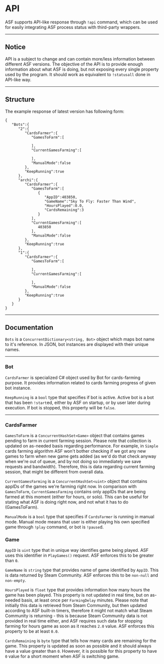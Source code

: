# API

ASF supports API-like response through ```!api``` command, which can be used for easily integrating ASF process status with third-party wrappers.

---

## Notice

API is a subject to change and can contain more/less information between different ASF versions. The objective of the API is to provide enough information about what ASF is doing, but not exposing every single property used by the program. It should work as equivalent to ```!statusall``` done in API-like way.

---

## Structure

The example response of latest version has following form:

```
{
   "Bots":{
      "2":{
         "CardsFarmer":{
            "GamesToFarm":[

            ],
            "CurrentGamesFarming":[

            ],
            "ManualMode":false
         },
         "KeepRunning":true
      },
      "archi":{
         "CardsFarmer":{
            "GamesToFarm":[
               {
                  "AppID":403850,
                  "GameName":"Sky To Fly: Faster Than Wind",
                  "HoursPlayed":0.0,
                  "CardsRemaining":3
               }
            ],
            "CurrentGamesFarming":[
               403850
            ],
            "ManualMode":false
         },
         "KeepRunning":true
      },
      "1":{
         "CardsFarmer":{
            "GamesToFarm":[

            ],
            "CurrentGamesFarming":[

            ],
            "ManualMode":false
         },
         "KeepRunning":true
      }
   }
}
```

---

## Documentation

```Bots``` is a ```ConcurrentDictionary<string, Bot>``` object which maps bot name to it's reference. In JSON, bot instances are displayed with their unique names.

---

### Bot

```CardsFarmer``` is specialized C# object used by Bot for cards-farming purpose. It provides information related to cards farming progress of given bot instance.

```KeepRunning``` is a ```bool``` type that specifies if bot is active. Active bot is a bot that has been ```!start```ed, either by ASF on startup, or by user later during execution. If bot is stopped, this property will be ```false```.

---

### CardsFarmer

```GamesToFarm``` is a ```ConcurrentHashSet<Game>``` object that contains games pending to farm in current farming session. Please note that collection is updated on as-needed basis regarding performance. For example, in ```Simple``` cards farming algorithm ASF won't bother checking if we got any new games to farm when new game gets added (as we'd do that check anyway when we're out of queue, and by not doing so immediately we save requests and bandwidth). Therefore, this is data regarding current farming session, that might be different from overall data.

```CurrentGamesFarming``` is a ```ConcurrentHashSet<uint>``` object that contains appIDs of the games we're farming right now. In comparison with ```GamesToFarm```, ```CurrentGamesFarming``` contains only appIDs that are being farmed at this moment (either for hours, or solo). This can be useful for stating what ASF is doing right now, and not what it has to do (GamesToFarm).

```ManualMode``` is a ```bool``` type that specifies if ```CardsFarmer``` is running in manual mode. Manual mode means that user is either playing his own specified game through ```!play``` command, or bot is ```!pause```d.

### Game

```AppID``` is ```uint``` type that in unique way identifies game being played. ASF uses this identifier in ```PlayGames()``` request. ASF enforces this to be greater than ```0```.

```GameName``` is ```string``` type that provides name of game identified by ```AppID```. This is data returned by Steam Community. ASF enforces this to be ```non-null``` and ```non-empty```.

```HoursPlayed``` is ```float``` type that provides information how many hours the game has been played. This property is not updated in real time, but on as-needed basis, at least once per ```FarmingDelay``` minutes. Please note that initially this data is retrieved from Steam Community, but then updated according to ASF built-in timers, therefore it might not match what Steam Community is returning - this is because Steam Community data is not provided in real time either, and ASF requires such data for stopping farming for hours game as soon as it reaches ```2.0``` value. ASF enforces this property to be at least ```0.0```.

```CardsRemaining``` is ```byte``` type that tells how many cards are remaining for the game. This property is updated as soon as possible and it should always have a value greater than ```0```. However, it is possible for this property to have ```0``` value for a short moment when ASF is switching game.